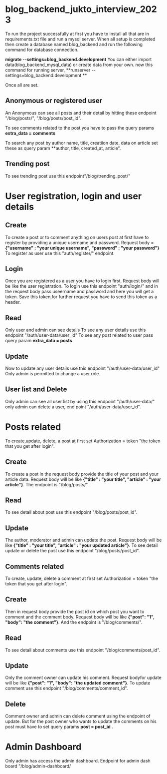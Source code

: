 # blog_backend_jukto_interview_2023

To run the project successfully at first you have to install all that are in requirements.txt file and run a mysql server.
When all setup is completed then create a database named blog_backend and run the following command for database connection.

**migrate --settings=blog_backend.development**
You can either import data(blog_backend_mysql_data) or create data from your own.
now this command for running server, **runserver --settings=blog_backend.development **

Once all are set.

## Anonymous or registered user

An Anonymous can see all posts and their detail by hitting these endpoint "/blog/posts/", "/blog/posts/post_id".

To see comments related to the post you have to pass the query params **extra_data = comments**

To search any post by author name, title, creatiion date, data on article set these as query param
**author, title, created_at, article". 



## Trending post

To see trending post use this endpoint"/blog/trending_post/"


# User registration, login and user details

## Create

To create a post or to comment anything on users post at first have to register by providing a unique username and password.
Request body = **{"username" : "your unique username", "password" : "your password"}**
To register as user use this "auth/register/" endpoint. 

## Login

Once you are registered as a user you have to login first.
Request body will be like the user registration.
To login use this endpoint "auth/login/" and in the request body pass useername and password and here you will get a token.
Save this token,for further request you have to send this token as a header.

## Read
Only user and admin can see details 
To see any user details use this endpoint "/auth/user-data/user_id"
To see any post related to user pass query param **extra_data = posts**

## Update

Now to update any user details use this endpoint "/auth/user-data/user_id"
Only admin is permitted to change a user role.

## User list and Delete

Only admin can see all user list by using this endpoint "/auth/user-data/"
only admin can delete a user, end point "/auth/user-data/user_id".

# Posts related 

To create,update, delete, a post at first set Authorization = token "the token that you get after login".

## Create

To create a post in the request body provide the title of your post and your article data. 
Request body will be like **{"title" : "your title", "article" : "your article"}**.
The endpoint is "/blog/posts/".

## Read 

To see detail about post use this endpoint "/blog/posts/post_id".


## Update

The author, moderator and admin can update the post.
Request body will be like **{"title" : "your title", "article" : "your updated article"}**.
To see detail update or delete the post use this endpoint "/blog/posts/post_id".

## Comments related 

To create, update, delete a comment at first set Authorization = token "the token that you get after login".

## Create

Then in request body provide the post id on which post you want to comment and the comment body. 
Request body will be like **{"post": "1", "body": "the comment"}**.
And the endpoint is "/blog/comments/".

## Read

To see detail about comments use this endpoint "/blog/comments/post_id".

## Update
Only the comment owner can update his comment. 
Request bodyfor update will be like **{"post": "1", "body": "the updated comment"}**.
To update comment use this endpoint "/blog/comments/comment_id".

## Delete
Comment owner and admin can delete comment using the endpoint of update.
But for the post owner who wants to update the comments on his post must have to 
set query params **post = post_id** .


# Admin Dashboard

Only admin has access the admin dashboard.
Endpoint for admin dash board "/blog/admin-dashboard/ 
